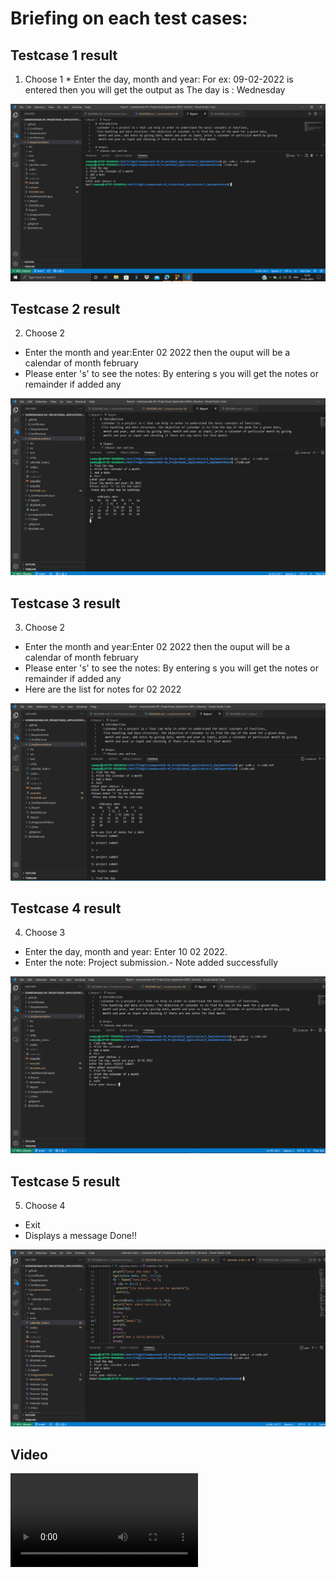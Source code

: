 # Briefing on each test cases:

 ## Testcase 1 result
   1. Choose 1
    * Enter the day, month and year: For ex: 09-02-2022 is entered then you will get the output as The day is : Wednesday

![Testcase1](https://github.com/sowmyavnaik/sowmyavnaik-M1_ProjectGoal_Application/blob/main/6_ImagesandVideos/Testcase%201.png)

## Testcase 2 result
 2. Choose 2
  * Enter the month and year:Enter 02 2022 then the ouput will be a calendar of month february
  * Please enter 's' to see the notes: By entering s you will get the notes or remainder if added any

![Testcase1](https://github.com/sowmyavnaik/sowmyavnaik-M1_ProjectGoal_Application/blob/main/6_ImagesandVideos/Testcase%202.png)
 
## Testcase 3 result
 3. Choose 2
  * Enter the month and year:Enter 02 2022 then the ouput will be a calendar of month february
  * Please enter 's' to see the notes: By entering s you will get the notes or remainder if added any
  * Here are the list for notes for 02 2022

![Testcase1](https://github.com/sowmyavnaik/sowmyavnaik-M1_ProjectGoal_Application/blob/main/6_ImagesandVideos/Testcase%203.png)

## Testcase 4 result
 4. Choose 3
  * Enter the day, month and year: Enter 10 02 2022.
  * Enter the note: Project submission.- Note added successfully

![Testcase1](https://github.com/sowmyavnaik/sowmyavnaik-M1_ProjectGoal_Application/blob/main/6_ImagesandVideos/Testcase%204.png)

## Testcase 5 result
 5. Choose 4
   * Exit
   * Displays a message Done!!
   
![Testcase1](https://github.com/sowmyavnaik/sowmyavnaik-M1_ProjectGoal_Application/blob/main/6_ImagesandVideos/Testcase%205.png)

## Video
![Video](https://github.com/sowmyavnaik/sowmyavnaik-M1_ProjectGoal_Application/blob/main/6_ImagesandVideos/Video.mp4)